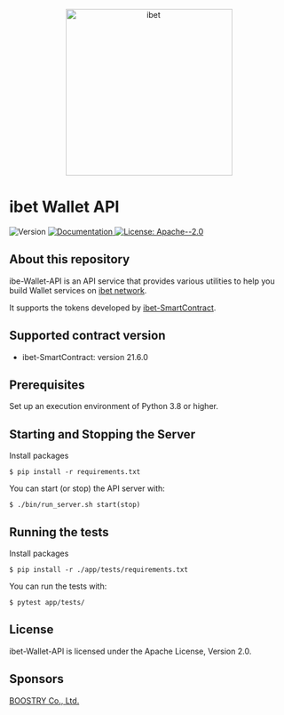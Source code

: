 <p align='center'>
 <img alt="ibet" src="https://user-images.githubusercontent.com/963333/71627030-97cd7480-2c33-11ea-9d3a-f77f424d954d.png" width="300"/>
</p>
  
# ibet Wallet API

<p>
  <img alt="Version" src="https://img.shields.io/badge/version-21.6-blue.svg?cacheSeconds=2592000" />
  <a href="https:/doc.com" target="_blank">
    <img alt="Documentation" src="https://img.shields.io/badge/documentation-yes-brightgreen.svg" />
  </a>
  <a href="#" target="_blank">
    <img alt="License: Apache--2.0" src="https://img.shields.io/badge/License-Apache--2.0-yellow.svg" />
  </a>
</p>

## About this repository

ibe-Wallet-API is an API service that provides various utilities to help you build Wallet services on [ibet network](https://github.com/BoostryJP/ibet-Network).

It supports the tokens developed by [ibet-SmartContract](https://github.com/BoostryJP/ibet-SmartContract).

## Supported contract version

* ibet-SmartContract: version 21.6.0

## Prerequisites

Set up an execution environment of Python 3.8 or higher.

## Starting and Stopping the Server
Install packages
```
$ pip install -r requirements.txt
```

You can start (or stop) the API server with:
```
$ ./bin/run_server.sh start(stop)
```

## Running the tests
Install packages
```
$ pip install -r ./app/tests/requirements.txt
```

You can run the tests with:
```
$ pytest app/tests/
```

## License

ibet-Wallet-API is licensed under the Apache License, Version 2.0.

## Sponsors

[BOOSTRY Co., Ltd.](https://boostry.co.jp/)

